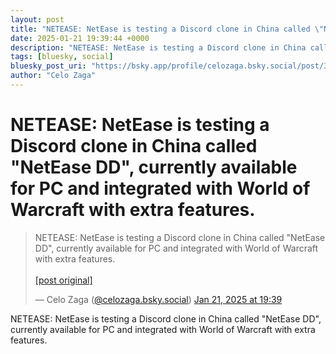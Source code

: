 ```yaml
---
layout: post
title: "NETEASE: NetEase is testing a Discord clone in China called \"NetEase DD\", currently available for PC and integrated with World of Warcraft with extra features."
date: 2025-01-21 19:39:44 +0000
description: "NETEASE: NetEase is testing a Discord clone in China called \"NetEase DD\", currently available for PC and integrated with World of Warcraft with extra ..."
tags: [bluesky, social]
bluesky_post_uri: "https://bsky.app/profile/celozaga.bsky.social/post/3lgbm4n2v3s2i"
author: "Celo Zaga"
---
```


<h1 class="bluesky-post-title">NETEASE: NetEase is testing a Discord clone in China called "NetEase DD", currently available for PC and integrated with World of Warcraft with extra features.</h1>


<blockquote class="bluesky-embed" data-bluesky-uri="at://did:plc:lmh6rennptq77inaztnovw4b/app.bsky.feed.post/3lgbm4n2v3s2i" data-bluesky-embed-color-mode="system">
<p lang="">NETEASE: NetEase is testing a Discord clone in China called "NetEase DD", currently available for PC and integrated with World of Warcraft with extra features.<br><br><a href="https://bsky.app/profile/celozaga.bsky.social/post/3lgbm4n2v3s2i">[post original]</a></p>
&mdash; Celo Zaga (<a href="https://bsky.app/profile/did:plc:lmh6rennptq77inaztnovw4b">@celozaga.bsky.social</a>) <a href="https://bsky.app/profile/celozaga.bsky.social/post/3lgbm4n2v3s2i">Jan 21, 2025 at 19:39</a>
</blockquote>
<script async src="https://embed.bsky.app/static/embed.js" charset="utf-8"></script>


<p class="bluesky-post-description">NETEASE: NetEase is testing a Discord clone in China called "NetEase DD", currently available for PC and integrated with World of Warcraft with extra features.</p>
